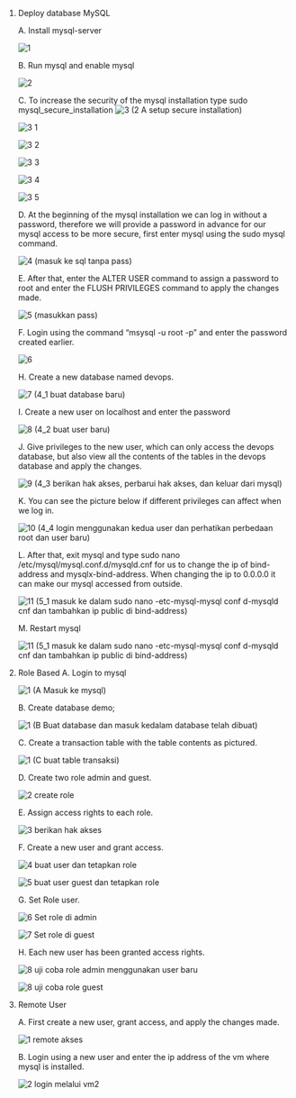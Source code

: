 1. Deploy database MySQL
   
   A. Install mysql-server
   
   ![1](https://github.com/user-attachments/assets/8dc6832a-0d65-45b8-933c-ea93c13050b6)

   B. Run mysql and enable mysql
   
   ![2](https://github.com/user-attachments/assets/eda65123-2bd4-4d0d-85f9-620d0bf21393)

   C. To increase the security of the mysql installation type sudo mysql_secure_installation
   ![3 (2  A setup secure installation)](https://github.com/user-attachments/assets/876953a6-8c6a-4c3b-bb4d-7a9fe172283a)

   ![3 1](https://github.com/user-attachments/assets/5aeda25d-3f28-43cc-b835-93a5a7deceff)

   ![3 2](https://github.com/user-attachments/assets/cec7f247-71a1-4970-8890-3b8f04f78ffb)

   ![3 3](https://github.com/user-attachments/assets/33697f15-7f00-4366-b76c-dc6ed3040629)

   ![3 4](https://github.com/user-attachments/assets/54420595-1423-4d9e-a742-25aaa4ffd515)

   ![3 5](https://github.com/user-attachments/assets/678b8006-d69e-4101-80d8-7d1a83ae14de)

   D. At the beginning of the mysql installation we can log in without a password, therefore we will provide a password in advance for our mysql access to be more secure, first enter mysql using the sudo mysql command.

   ![4 (masuk ke sql tanpa pass)](https://github.com/user-attachments/assets/47bb72c8-f298-42fa-b400-899aaf9f2ec6)

   E. After that, enter the ALTER USER command to assign a password to root and enter the FLUSH PRIVILEGES command to apply the changes made.
   
   ![5 (masukkan pass)](https://github.com/user-attachments/assets/144fe5a1-977a-4ce1-9fcc-162e319e0187)

   F. Login using the command “msysql -u root -p” and enter the password created earlier.

   ![6](https://github.com/user-attachments/assets/f0d8b73c-d817-4df5-8784-3950ae31eb00)

   H. Create a new database named devops.

   ![7  (4_1 buat database baru)](https://github.com/user-attachments/assets/aef6ad7f-abdd-4327-a75f-55ac395fa67c)

   I. Create a new user on localhost and enter the password

   ![8  (4_2  buat user baru)](https://github.com/user-attachments/assets/8bd593c4-93dd-4d68-ac6f-5a6af373ae74)

   J. Give privileges to the new user, which can only access the devops database, but also view all the contents of the tables in the devops database and apply the changes.

   ![9  (4_3  berikan hak akses, perbarui hak akses, dan keluar dari mysql)](https://github.com/user-attachments/assets/7bd8af01-6380-472c-94e1-2dc2c003e7a5)

   K. You can see the picture below if different privileges can affect when we log in.

   ![10  (4_4  login menggunakan kedua user dan perhatikan perbedaan root dan user baru)](https://github.com/user-attachments/assets/05fbd874-ba75-4408-97a3-31323f3c142d)

   L. After that, exit mysql and type sudo nano /etc/mysql/mysql.conf.d/mysqld.cnf for us to change the ip of bind-address and mysqlx-bind-address. When changing the ip to 0.0.0.0 it can make our mysql accessed from outside.

   ![11  (5_1  masuk ke dalam sudo nano -etc-mysql-mysql conf d-mysqld cnf dan tambahkan ip public di bind-address)](https://github.com/user-attachments/assets/1b7c4d6f-2f0f-44b7-a544-7c802c0685d2)

   M. Restart mysql

   ![11  (5_1  masuk ke dalam sudo nano -etc-mysql-mysql conf d-mysqld cnf dan tambahkan ip public di bind-address)](https://github.com/user-attachments/assets/bf1104dc-af7b-4dcf-a91f-ce2efffa26ce)

3. Role Based
   A. Login to mysql

   ![1  (A  Masuk ke mysql)](https://github.com/user-attachments/assets/b6931a13-8478-404d-bab6-859d39b78def)

   B. Create database demo;

   ![1  (B  Buat database dan masuk kedalam database telah dibuat)](https://github.com/user-attachments/assets/2f0b54ef-5d2a-4acb-9abb-cd19db5c8b34)

   C. Create a transaction table with the table contents as pictured.

   ![1  (C  buat table transaksi)](https://github.com/user-attachments/assets/a9525de8-0b4d-4c0f-871f-d214b611b667)

   D. Create two role admin and guest.

   ![2  create role](https://github.com/user-attachments/assets/33c805c5-d38c-4d03-abd2-503781148819)

   E. Assign access rights to each role.

   ![3  berikan hak akses](https://github.com/user-attachments/assets/2a8440f3-e376-4870-92a1-129702fd2742)

   F. Create a new user and grant access.

   ![4  buat user dan tetapkan role](https://github.com/user-attachments/assets/3d330d52-98a8-43a6-8484-90d62f295731)

   ![5  buat user guest dan tetapkan role](https://github.com/user-attachments/assets/037404fc-afc6-4680-b832-68783d72aac8)

   G. Set Role user.
   
   ![6  Set role di admin](https://github.com/user-attachments/assets/383ea953-6fc4-4c29-b7da-af5e1f4ce673)

   ![7  Set role di guest](https://github.com/user-attachments/assets/b8f6603f-ad7a-4e2c-bba0-226b3b00ff76)

   H. Each new user has been granted access rights.

   ![8  uji coba role admin menggunakan user baru](https://github.com/user-attachments/assets/3bea8ded-9dd3-4504-ae75-82c4a632002b)

   ![8  uji coba role guest](https://github.com/user-attachments/assets/525f2dd7-4999-4dd4-9eca-15e653d814bf)

5. Remote User

   A. First create a new user, grant access, and apply the changes made.

   ![1  remote akses](https://github.com/user-attachments/assets/ca2d5884-9625-49ab-acc6-d97531ba0f84)

   B. Login using a new user and enter the ip address of the vm where mysql is installed.

   ![2  login melalui vm2](https://github.com/user-attachments/assets/a2c6bd46-a306-4051-a8e5-0ac62240bef4)

